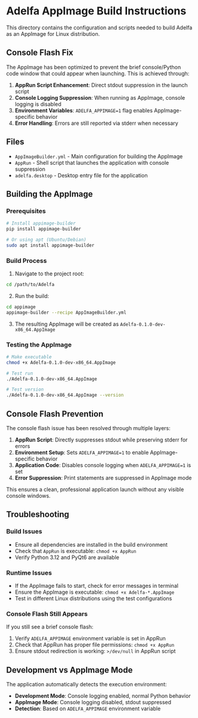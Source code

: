 # Adelfa AppImage Build Instructions

This directory contains the configuration and scripts needed to build Adelfa as an AppImage for Linux distribution.

## Console Flash Fix

The AppImage has been optimized to prevent the brief console/Python code window that could appear when launching. This is achieved through:

1. **AppRun Script Enhancement**: Direct stdout suppression in the launch script
2. **Console Logging Suppression**: When running as AppImage, console logging is disabled  
3. **Environment Variables**: `ADELFA_APPIMAGE=1` flag enables AppImage-specific behavior
4. **Error Handling**: Errors are still reported via stderr when necessary

## Files

- `AppImageBuilder.yml` - Main configuration for building the AppImage
- `AppRun` - Shell script that launches the application with console suppression
- `adelfa.desktop` - Desktop entry file for the application

## Building the AppImage

### Prerequisites

```bash
# Install appimage-builder
pip install appimage-builder

# Or using apt (Ubuntu/Debian)
sudo apt install appimage-builder
```

### Build Process

1. Navigate to the project root:
```bash
cd /path/to/Adelfa
```

2. Run the build:
```bash
cd appimage
appimage-builder --recipe AppImageBuilder.yml
```

3. The resulting AppImage will be created as `Adelfa-0.1.0-dev-x86_64.AppImage`

### Testing the AppImage

```bash
# Make executable
chmod +x Adelfa-0.1.0-dev-x86_64.AppImage

# Test run
./Adelfa-0.1.0-dev-x86_64.AppImage

# Test version
./Adelfa-0.1.0-dev-x86_64.AppImage --version
```

## Console Flash Prevention

The console flash issue has been resolved through multiple layers:

1. **AppRun Script**: Directly suppresses stdout while preserving stderr for errors
2. **Environment Setup**: Sets `ADELFA_APPIMAGE=1` to enable AppImage-specific behavior  
3. **Application Code**: Disables console logging when `ADELFA_APPIMAGE=1` is set
4. **Error Suppression**: Print statements are suppressed in AppImage mode

This ensures a clean, professional application launch without any visible console windows.

## Troubleshooting

### Build Issues

- Ensure all dependencies are installed in the build environment
- Check that `AppRun` is executable: `chmod +x AppRun`
- Verify Python 3.12 and PyQt6 are available

### Runtime Issues

- If the AppImage fails to start, check for error messages in terminal
- Ensure the AppImage is executable: `chmod +x Adelfa-*.AppImage`
- Test in different Linux distributions using the test configurations

### Console Flash Still Appears

If you still see a brief console flash:

1. Verify `ADELFA_APPIMAGE` environment variable is set in AppRun
2. Check that AppRun has proper file permissions: `chmod +x AppRun`
3. Ensure stdout redirection is working: `>/dev/null` in AppRun script

## Development vs AppImage Mode

The application automatically detects the execution environment:

- **Development Mode**: Console logging enabled, normal Python behavior
- **AppImage Mode**: Console logging disabled, stdout suppressed
- **Detection**: Based on `ADELFA_APPIMAGE` environment variable 